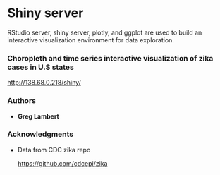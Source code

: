 # Shiny server 

RStudio server, shiny server, plotly, and ggplot are used to build an interactive visualization environment for data exploration.

### Choropleth and time series interactive visualization of zika cases in U.S states

http://138.68.0.218/shiny/

### Authors

* **Greg Lambert**

### Acknowledgments

* Data from CDC zika repo

  https://github.com/cdcepi/zika
